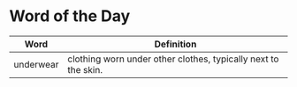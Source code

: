 # Word of the Day

|Word|Definition|
|---|---|
|underwear|clothing worn under other clothes, typically next to the skin.|